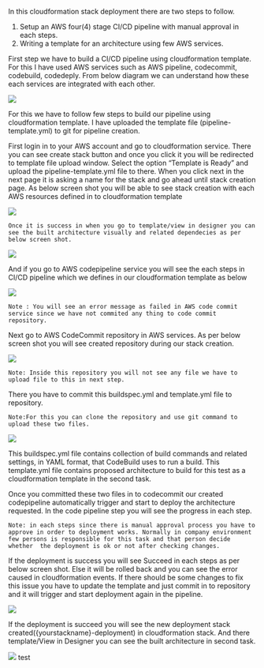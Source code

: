 In this cloudformation stack deployment there are two steps to follow.

1. Setup an AWS four(4) stage CI/CD pipeline with manual approval in each steps.
2.  Writing a template for an architecture using few AWS services.
  
First step we have to build a CI/CD pipeline using cloudformation template. For this I have used AWS services such as AWS pipeline, codecommit, codebuild, codedeply. From below diagram we can understand how these each services are integrated with each other.

![](images/screen1.png)

For this we have to follow few steps to build our pipeline using cloudformation template. I have uploaded the template file (pipeline-template.yml)  to git for pipeline creation. 

First login in to your AWS account and go to cloudformation service.
There you can see create stack button and once you click it you will be redirected to template file upload window.
Select the option “Template is Ready” and upload the pipeline-template.yml file to there.
When you click next in the next page it is asking a name for the stack and go ahead until stack creation page.
As below screen shot you will be able to see stack creation with each AWS resources defined in to cloudformation template

![](images/screen2.png)

	Once it is success in when you go to template/view in designer you can see the built architecture visually and related dependecies as per below screen shot. 

![](images/screen2.1.png)	

And if you go to AWS codepipeline service you will see the each steps in CI/CD pipeline which we defines in our cloudformation template as below

![](images/screen3.png)
	
	Note : You will see an error message as failed in AWS code commit service since we have not commited any thing to code commit repository.


Next go to AWS CodeCommit repository in AWS services. As per below screen shot you will see created repository during our stack creation.

 ![](images/screen4.png)
	
	Note: Inside this repository you will not see any file we have to upload file to this in next step.

There you have to commit this buildspec.yml and template.yml file to repository.

	Note:For this you can clone the repository and use git command to upload these two files.

![](images/screen5.png)

This buildspec.yml file contains collection of build commands and related settings, in YAML format, that CodeBuild uses to run a build.
This template.yml file contains proposed architecture to build for this test as a cloudformation template in the second task.


Once you committed these two files in to codecommit our created codepipeline automatically trigger and start to deploy the architecture requested. In the code pipeline step you will see the progress in each step.

	Note: in each steps since there is manual approval process you have to approve in order to deployment works. Normally in company environment few persons is responsible for this task and that person decide  whether  the deployment is ok or not after checking changes.

If the deployment is success you will see Succeed in each steps as per below screen shot. Else it will be rolled back and you can see the error caused  in cloudformation events. If there should be some changes to fix this issue you have to update the template and just commit in to repository and it will trigger and start deployment again in the pipeline.

 ![](images/screen6.png)

If the deployment is succeed you will see the new deployment stack created({yourstackname}-deployment) in cloudformation stack. And there template/View in Designer you can see the built architecture in second task.

![](images/screen7.png)
 test








